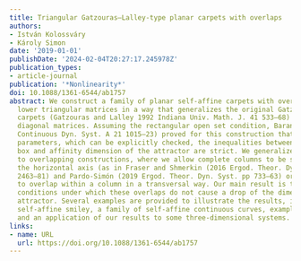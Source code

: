 ```yaml
---
title: Triangular Gatzouras–Lalley-type planar carpets with overlaps
authors:
- István Kolossváry
- Károly Simon
date: '2019-01-01'
publishDate: '2024-02-04T20:27:17.245978Z'
publication_types:
- article-journal
publication: '*Nonlinearity*'
doi: 10.1088/1361-6544/ab1757
abstract: We construct a family of planar self-affine carpets with overlaps using
  lower triangular matrices in a way that generalizes the original Gatzouras–Lalley
  carpets (Gatzouras and Lalley 1992 Indiana Univ. Math. J. 41 533–68) defined by
  diagonal matrices. Assuming the rectangular open set condition, Barański (2008 Discrete
  Continuous Dyn. Syst. A 21 1015–23) proved for this construction that for typical
  parameters, which can be explicitly checked, the inequalities between the Hausdorff,
  box and affinity dimension of the attractor are strict. We generalize this result
  to overlapping constructions, where we allow complete columns to be shifted along
  the horizontal axis (as in Fraser and Shmerkin (2016 Ergod. Theor. Dyn. Syst. 36
  2463–81) and Pardo-Simón (2019 Ergod. Theor. Dyn. Syst. pp 733–63) or allow parallelograms
  to overlap within a column in a transversal way. Our main result is to show sufficient
  conditions under which these overlaps do not cause a drop of the dimension of the
  attractor. Several examples are provided to illustrate the results, including a
  self-affine smiley, a family of self-affine continuous curves, examples with overlaps
  and an application of our results to some three-dimensional systems.
links:
- name: URL
  url: https://doi.org/10.1088/1361-6544/ab1757
---
```

